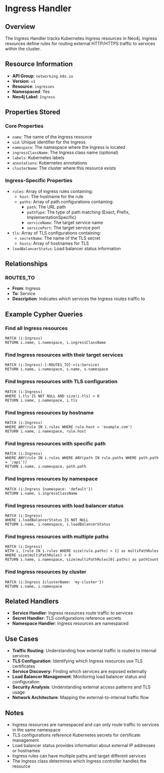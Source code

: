 # Ingress Handler

## Overview

The Ingress Handler tracks Kubernetes Ingress resources in Neo4j. Ingress resources define rules for routing external HTTP/HTTPS traffic to services within the cluster.

## Resource Information

- **API Group**: `networking.k8s.io`
- **Version**: `v1`
- **Resource**: `ingresses`
- **Namespaced**: Yes
- **Neo4j Label**: `Ingress`

## Properties Stored

### Core Properties
- `name`: The name of the Ingress resource
- `uid`: Unique identifier for the Ingress
- `namespace`: The namespace where the Ingress is located
- `ingressClassName`: The Ingress class name (optional)
- `labels`: Kubernetes labels
- `annotations`: Kubernetes annotations
- `clusterName`: The cluster where this resource exists

### Ingress-Specific Properties
- `rules`: Array of ingress rules containing:
  - `host`: The hostname for the rule
  - `paths`: Array of path configurations containing:
    - `path`: The URL path
    - `pathType`: The type of path matching (Exact, Prefix, ImplementationSpecific)
    - `serviceName`: The target service name
    - `servicePort`: The target service port
- `tls`: Array of TLS configurations containing:
  - `secretName`: The name of the TLS secret
  - `hosts`: Array of hostnames for TLS
- `loadBalancerStatus`: Load balancer status information

## Relationships

### ROUTES_TO
- **From**: Ingress
- **To**: Service
- **Description**: Indicates which services the Ingress routes traffic to

## Example Cypher Queries

### Find all Ingress resources
```cypher
MATCH (i:Ingress) 
RETURN i.name, i.namespace, i.ingressClassName
```

### Find Ingress resources with their target services
```cypher
MATCH (i:Ingress)-[:ROUTES_TO]->(s:Service)
RETURN i.name, i.namespace, s.name, s.namespace
```

### Find Ingress resources with TLS configuration
```cypher
MATCH (i:Ingress)
WHERE i.tls IS NOT NULL AND size(i.tls) > 0
RETURN i.name, i.namespace, i.tls
```

### Find Ingress resources by hostname
```cypher
MATCH (i:Ingress)
WHERE ANY(rule IN i.rules WHERE rule.host = 'example.com')
RETURN i.name, i.namespace, rule.host
```

### Find Ingress resources with specific path
```cypher
MATCH (i:Ingress)
WHERE ANY(rule IN i.rules WHERE ANY(path IN rule.paths WHERE path.path = '/api'))
RETURN i.name, i.namespace, path.path
```

### Find Ingress resources by namespace
```cypher
MATCH (i:Ingress {namespace: 'default'})
RETURN i.name, i.ingressClassName
```

### Find Ingress resources with load balancer status
```cypher
MATCH (i:Ingress)
WHERE i.loadBalancerStatus IS NOT NULL
RETURN i.name, i.namespace, i.loadBalancerStatus
```

### Find Ingress resources with multiple paths
```cypher
MATCH (i:Ingress)
WITH i, [rule IN i.rules WHERE size(rule.paths) > 1] as multiPathRules
WHERE size(multiPathRules) > 0
RETURN i.name, i.namespace, size(multiPathRules[0].paths) as pathCount
```

### Find Ingress resources by cluster
```cypher
MATCH (i:Ingress {clusterName: 'my-cluster'})
RETURN i.name, i.namespace
```

## Related Handlers

- **Service Handler**: Ingress resources route traffic to services
- **Secret Handler**: TLS configurations reference secrets
- **Namespace Handler**: Ingress resources are namespaced

## Use Cases

- **Traffic Routing**: Understanding how external traffic is routed to internal services
- **TLS Configuration**: Identifying which Ingress resources use TLS certificates
- **Service Discovery**: Finding which services are exposed externally
- **Load Balancer Management**: Monitoring load balancer status and configuration
- **Security Analysis**: Understanding external access patterns and TLS usage
- **Network Architecture**: Mapping the external-to-internal traffic flow

## Notes

- Ingress resources are namespaced and can only route traffic to services in the same namespace
- TLS configurations reference Kubernetes secrets for certificate management
- Load balancer status provides information about external IP addresses or hostnames
- Ingress rules can have multiple paths and target different services
- The Ingress class determines which Ingress controller handles the resource 
